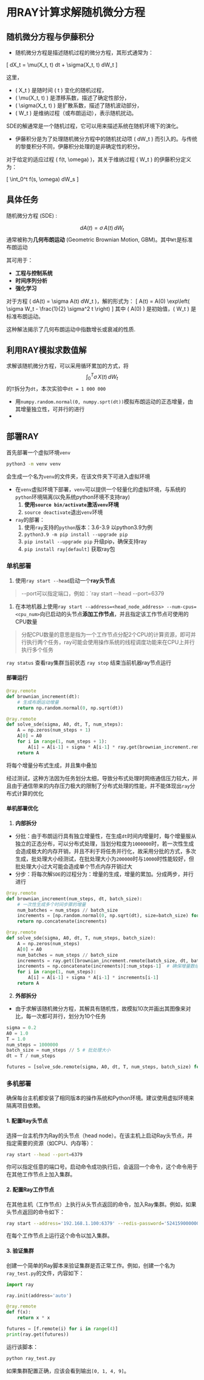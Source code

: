 # 用RAY计算求解随机微分方程

## 随机微分方程与伊藤积分

- 随机微分方程是描述随机过程的微分方程，其形式通常为：

\[ dX_t = \mu(X_t, t) dt + \sigma(X_t, t) dW_t \]

这里，
- \( X_t \) 是随时间 \( t \) 变化的随机过程，
- \( \mu(X_t, t) \) 是漂移系数，描述了确定性部分，
- \( \sigma(X_t, t) \) 是扩散系数，描述了随机波动部分，
- \( W_t \) 是维纳过程（或布朗运动），表示随机扰动。

SDE的解通常是一个随机过程，它可以用来描述系统在随机环境下的演化。

- 伊藤积分是为了处理随机微分方程中的随机扰动项 \( dW_t \) 而引入的。与传统的黎曼积分不同，伊藤积分处理的是非确定性的积分。

对于给定的适应过程 \( f(t, \omega) \)，其关于维纳过程 \( W_t \) 的伊藤积分定义为：

\[ \int_0^t f(s, \omega) dW_s \]


## 具体任务

随机微分方程 (SDE) :

$$
dA(t) = \sigma \, A(t) \, dW_t
$$
通常被称为**几何布朗运动** (Geometric Brownian Motion, GBM)。其中`Wt`是标准布朗运动

其可用于：
- **工程与控制系统**
- **时间序列分析**
- **强化学习**

对于方程 \( dA(t) = \sigma A(t) dW_t \)，解的形式为：
\[ A(t) = A(0) \exp\left( \sigma W_t - \frac{1}{2} \sigma^2 t \right) \]
其中 \( A(0) \) 是初始值，\( W_t \) 是标准布朗运动。

这种解法揭示了几何布朗运动中指数增长或衰减的性质.

## 利用RAY模拟求数值解

求解该随机微分方程，可以采用循环累加的方式，将
$$
\int_0^T \sigma \, X(t) \, dW_t
$$
的`T`拆分为`dt`，本次实验中`dt = 1 000 000`

- 用`numpy.random.normal(0, numpy.sprt(dt))`模拟布朗运动的正态增量，由其增量独立性，可并行的进行
- 

## 部署RAY

首先部署一个虚拟环境`venv`

```bash
python3 -m venv venv
```

会生成一个名为`venv`的文件夹，在该文件夹下可进入虚拟环境

- 在`venv`虚拟环境下部署，`venv`可以提供一个轻量化的虚拟环境，与系统的`python`环境隔离(以免系统python环境不支持ray)
  1. **使用`source bin/activate`激活`venv`环境**
  2. `source deactivate`退出`venv`环境 
- `ray`的部署：
  1. 使用`ray`支持的`python`版本：3.6-3.9 以python3.9为例
  2. `python3.9 -m pip install --upgrade pip`
  3. `pip install --upgrade pip` 升级pip，确保支持ray
  4. `pip install ray[default]` 获取ray包

### 单机部署

1. 使用`ray start --head`启动一个**ray头节点**
> --port可以指定端口，例如：`ray start --head --port=6379
1. 在本地机器上使用`ray start --address=<head_node_address> --num-cpus=<cpu_num>`向已启动的头节点**添加工作节点**，并且指定该工作节点可使用的CPU数量
> 分配CPU数量的意思是指为一个工作节点分配2个CPU的计算资源，即可并行执行两个任务，ray可能会使用操作系统的线程调度功能来在CPU上并行执行多个任务

`ray status` 查看ray集群当前状态
`ray stop` 结束当前机器ray节点运行

#### 部署运行

```python
@ray.remote
def brownian_increment(dt):
    # 生成布朗运动增量
    return np.random.normal(0, np.sqrt(dt))

@ray.remote
def solve_sde(sigma, A0, dt, T, num_steps):
    A = np.zeros(num_steps + 1)
    A[0] = A0
    for i in range(1, num_steps + 1):
        A[i] = A[i-1] + sigma * A[i-1] * ray.get(brownian_increment.remote(dt))
    return A
```

将每个增量分布式生成，并且集中叠加

经过测试，这种方法因为任务划分太细，导致分布式处理时网络通信压力较大，并且由于通信带来的内存压力极大的限制了分布式处理的性能，并不能体现出`ray`分布式计算的优化

#### 单机部署优化

1. **内部拆分**

- 分批：由于布朗运行具有独立增量性，在生成`dt`时间内增量时，每个增量服从独立的正态分布，可以分布式处理，当划分粒度为`1000000`时，若一次性生成会造成极大的内存开销，并且不利于将任务并行化，故采用分批的方式，多次生成，批处理大小经测试，在批处理大小为`200000`时与`10000`时性能较好，但批处理大小过大可能会造成单个节点内存开销过大
- 分步：将每次解`SDE`的过程分为：增量的生成，增量的累加。分成两步，并行进行

```python
@ray.remote
def brownian_increment(num_steps, dt, batch_size):
    # 一次性生成多个时间步骤的增量
    num_batches = num_steps // batch_size
    increments = [np.random.normal(0, np.sqrt(dt), size=batch_size) for _ in range(num_batches)]
    return np.concatenate(increments)
```

```python
@ray.remote
def solve_sde(sigma, A0, dt, T, num_steps, batch_size):
    A = np.zeros(num_steps)
    A[0] = A0
    num_batches = num_steps // batch_size
    increments = ray.get([brownian_increment.remote(batch_size, dt, batch_size) for _ in range(num_batches)])
    increments = np.concatenate(increments)[:num_steps-1]  # 确保增量数组与时间步骤对齐
    for i in range(1, num_steps):
        A[i] = A[i-1] + sigma * A[i-1] * increments[i-1]
    return A
```

2. **外部拆分**

- 由于求解该随机微分方程，其解具有随机性，故模拟10次并画出其图像来对比，每一次都可并行，划分为10个任务

```python
sigma = 0.2
A0 = 1.0
T = 1.0
num_steps = 1000000
batch_size = num_steps // 5 # 批处理大小
dt = T / num_steps

futures = [solve_sde.remote(sigma, A0, dt, T, num_steps, batch_size) for _ in range(10)]
```

### 多机部署

确保每台主机都安装了相同版本的操作系统和Python环境。建议使用虚拟环境来隔离项目依赖。

#### 1. 配置Ray头节点

选择一台主机作为Ray的头节点（head node）。在该主机上启动Ray头节点，并指定需要的资源（如CPU、内存等）：
```bash
ray start --head --port=6379
```
你可以指定任意的端口号。启动命令成功执行后，会返回一个命令，这个命令用于在其他工作节点上加入集群。

#### 2. 配置Ray工作节点

在其他主机（工作节点）上执行从头节点返回的命令，加入Ray集群。例如，如果头节点返回的命令如下：
```bash
ray start --address='192.168.1.100:6379' --redis-password='5241590000000000'
```
在每个工作节点上运行这个命令以加入集群。

#### 3. 验证集群

创建一个简单的Ray脚本来验证集群是否正常工作。例如，创建一个名为`ray_test.py`的文件，内容如下：
```python
import ray

ray.init(address='auto')

@ray.remote
def f(x):
    return x * x

futures = [f.remote(i) for i in range(4)]
print(ray.get(futures))
```
运行该脚本：
```bash
python ray_test.py
```
如果集群配置正确，应该会看到输出`[0, 1, 4, 9]`。